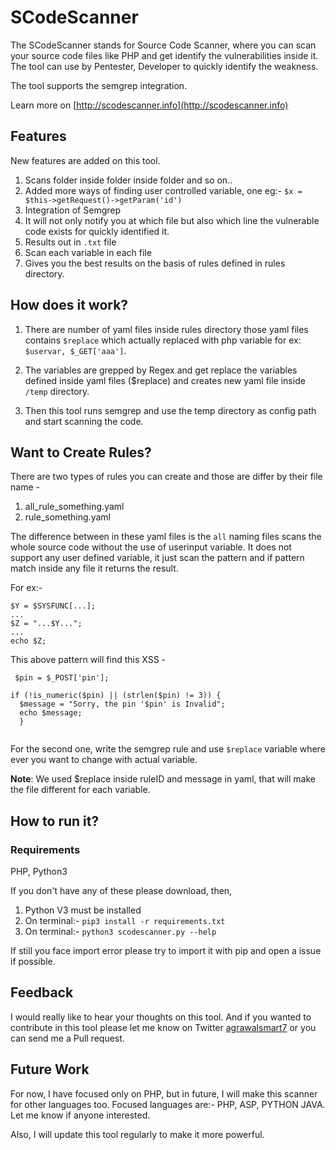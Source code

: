# SCodeScanner

The SCodeScanner stands for Source Code Scanner, where you can scan your source code files like PHP and get identify the vulnerabilities inside it. The tool can use by Pentester, Developer to quickly identify the weakness.

The tool supports the semgrep integration.

Learn more on [http://scodescanner.info](http://scodescanner.info)

## Features

New features are added on this tool.

1) Scans folder inside folder inside folder and so on..
2) Added more ways of finding user controlled variable, one eg:- `$x = $this->getRequest()->getParam('id')`
3) Integration of Semgrep
4) It will not only notify you at which file but also which line the vulnerable code exists for quickly identified it.
5) Results out in `.txt` file
6) Scan each variable in each file
7) Gives you the best results on the basis of rules defined in rules directory.

## How does it work?

1) There are number of yaml files inside rules directory those yaml files contains `$replace` which actually replaced with php variable for ex: `$uservar, $_GET['aaa']`. 

2) The variables are grepped by Regex and get replace the variables defined inside yaml files ($replace) and creates new yaml file inside `/temp` directory. 

3) Then this tool runs semgrep and use the temp directory as config path and start scanning the code.

## Want to Create Rules?

There are two types of rules you can create and those are differ by their file name -
1) all_rule_something.yaml
2) rule_something.yaml

The difference between in these yaml files is the `all` naming files scans the whole source code without the use of userinput variable. It does not support any user defined variable, it just scan the pattern and if pattern match inside any file it returns the result.

For ex:- 

```
$Y = $SYSFUNC[...];
...
$Z = "...$Y...";
...
echo $Z;
```

This above pattern will find this XSS -

```
 $pin = $_POST['pin'];

if (!is_numeric($pin) || (strlen($pin) != 3)) {
  $message = "Sorry, the pin '$pin' is Invalid";
  echo $message;
  }
  
```

For the second one, write the semgrep rule and use `$replace` variable where ever you want to change with actual variable. 

**Note**: We used $replace inside ruleID and message in yaml, that will make the file different for each variable.

## How to run it?

### Requirements

PHP, Python3

If you don't have any of these please download, then,

1) Python V3 must be installed
2) On terminal:- `pip3 install -r requirements.txt`<br> 
3) On terminal:- `python3 scodescanner.py --help`<br>

If still you face import error please try to import it with pip and open a issue if possible.

## Feedback

I would really like to hear your thoughts on this tool. And if you wanted to contribute in this tool please let me know on Twitter [agrawalsmart7](https://twitter.com/agrawalsmart7) or you can send me a Pull request.


## Future Work

For now, I have focused only on PHP, but in future, I will make this scanner for other languages too. Focused languages are:- PHP, ASP, PYTHON JAVA.
Let me know if anyone interested.

Also, I will update this tool regularly to make it more powerful. 
